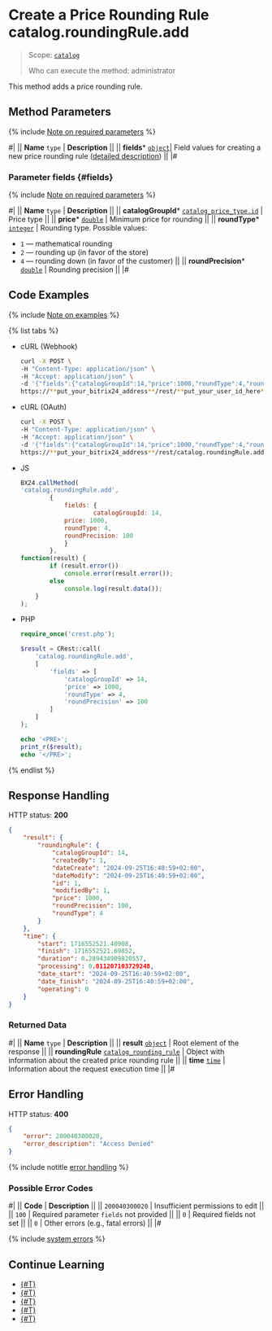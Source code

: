 # Create a Price Rounding Rule catalog.roundingRule.add

> Scope: [`catalog`](../../scopes/permissions.md)
>
> Who can execute the method: administrator

This method adds a price rounding rule.

## Method Parameters

{% include [Note on required parameters](../../../_includes/required.md) %}

#|
|| **Name**
`type` | **Description** ||
|| **fields***
[`object`](../../data-types.md)| Field values for creating a new price rounding rule ([detailed description](#fields)) ||
|#

### Parameter fields {#fields}

{% include [Note on required parameters](../../../_includes/required.md) %}

#|
|| **Name**
`type` | **Description** ||
|| **catalogGroupId***
[`catalog_price_type.id`](../data-types.md#catalog_price_type) | Price type ||
|| **price***
[`double`](../../data-types.md) | Minimum price for rounding ||
|| **roundType***
[`integer`](../../data-types.md) | Rounding type. Possible values:
- `1` — mathematical rounding
- `2` — rounding up (in favor of the store)
- `4` — rounding down (in favor of the customer)
||
|| **roundPrecision***
[`double`](../../data-types.md) | Rounding precision ||
|#

## Code Examples

{% include [Note on examples](../../../_includes/examples.md) %}

{% list tabs %}

- cURL (Webhook)

    ```bash
    curl -X POST \
    -H "Content-Type: application/json" \
    -H "Accept: application/json" \
    -d '{"fields":{"catalogGroupId":14,"price":1000,"roundType":4,"roundPrecision":100}}' \
    https://**put_your_bitrix24_address**/rest/**put_your_user_id_here**/**put_your_webhook_here**/catalog.roundingRule.add
    ```

- cURL (OAuth)

    ```bash
    curl -X POST \
    -H "Content-Type: application/json" \
    -H "Accept: application/json" \
    -d '{"fields":{"catalogGroupId":14,"price":1000,"roundType":4,"roundPrecision":100},"auth":"**put_access_token_here**"}' \
    https://**put_your_bitrix24_address**/rest/catalog.roundingRule.add
    ```

- JS

    ```js
    BX24.callMethod(
    'catalog.roundingRule.add',
            {
                fields: {
                        catalogGroupId: 14,
                price: 1000,
                roundType: 4,
                roundPrecision: 100
                }
            },
    function(result) {
            if (result.error())
                console.error(result.error());
            else
                console.log(result.data());
        }
    );
    ```

- PHP

    ```php
    require_once('crest.php');

    $result = CRest::call(
        'catalog.roundingRule.add',
        [
            'fields' => [
                'catalogGroupId' => 14,
                'price' => 1000,
                'roundType' => 4,
                'roundPrecision' => 100
            ]
        ]
    );

    echo '<PRE>';
    print_r($result);
    echo '</PRE>';
    ```

{% endlist %}

## Response Handling

HTTP status: **200**

```json
{
    "result": {
        "roundingRule": {
            "catalogGroupId": 14,
            "createdBy": 1,
            "dateCreate": "2024-09-25T16:40:59+02:00",
            "dateModify": "2024-09-25T16:40:59+02:00",
            "id": 1,
            "modifiedBy": 1,
            "price": 1000,
            "roundPrecision": 100,
            "roundType": 4
        }
    },
    "time": {
        "start": 1716552521.40908,
        "finish": 1716552521.69852,
        "duration": 0.289434909820557,
        "processing": 0.011207103729248,
        "date_start": "2024-09-25T16:40:59+02:00",
        "date_finish": "2024-09-25T16:40:59+02:00",
        "operating": 0
    }
}
```

### Returned Data

#|
|| **Name**
`type` | **Description** ||
|| **result**
[`object`](../../data-types.md) | Root element of the response ||
|| **roundingRule**
[`catalog_rounding_rule`](../data-types.md#catalog_rounding_rule) | Object with information about the created price rounding rule ||
|| **time**
[`time`](../../data-types.md#time) | Information about the request execution time ||
|#

## Error Handling

HTTP status: **400**

```json
{
    "error": 200040300020,
    "error_description": "Access Denied"
}
```

{% include notitle [error handling](../../../_includes/error-info.md) %}

### Possible Error Codes

#|
|| **Code** | **Description** ||
|| `200040300020` | Insufficient permissions to edit
||
|| `100` | Required parameter `fields` not provided
||
|| `0` | Required fields not set
|| 
|| `0` | Other errors (e.g., fatal errors)
|| 
|#

{% include [system errors](../../../_includes/system-errors.md) %}

## Continue Learning 

- [{#T}](./catalog-rounding-rule-update.md)
- [{#T}](./catalog-rounding-rule-get.md)
- [{#T}](./catalog-rounding-rule-list.md)
- [{#T}](./catalog-rounding-rule-delete.md)
- [{#T}](./catalog-rounding-rule-get-fields.md)